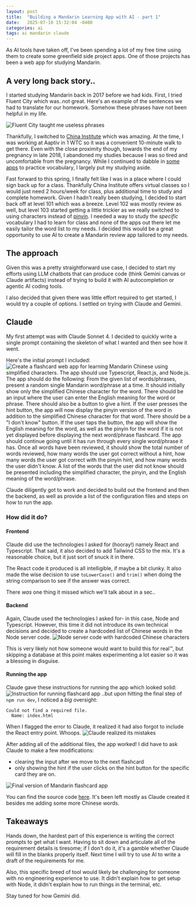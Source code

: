 ```yaml
---
layout: post
title:  "Building a Mandarin Learning App with AI - part 1"
date:   2025-07-10 15:32:04 -0400
categories: ai
tags: ai mandarin claude
---
```

As AI tools have taken off, I've been spending a lot of my free time using them to create some greenfield side project apps. One of those  projects has been a web app for studying Mandarin. 

## A very long back story..
I started studying Mandarin back in 2017 before we had kids. First, I tried Fluent City which was..not great. Here's an example of the sentences we had to translate for our homework. Somehow these phrases have not been helpful in my life.

![Fluent City taught me useless phrases](/assets/images/2025-07-10/fluent_city.jpg)

Thankfully, I switched to [China Institute](https://chinainstitute.org/) which was amazing. At the time, I was working at Aaptiv in 1 WTC so it was a convenient 10-minute walk to get there. Even with the close proximity though, towards the end of my pregnancy in late 2018, I abandoned my studies because I was so tired and uncomfortable from the pregnancy. While I continued to dabble in [some apps](https://www.duolingo.com/) to practice vocabulary, I largely put my studying aside. 

Fast forward to this spring, I finally felt like I was in a place where I could sign back up for a class. Thankfully China Institute offers virtual classes so I would just need 2 hours/week for class, plus additional time to study and complete homework. Given I hadn't really been studying, I decided to start back off at level 101 which was a breeze. Level 102 was mostly review as well, but level 103 started getting a little trickier as we really switched to using characters instead of [pinyin](https://en.wikipedia.org/wiki/Pinyin). I needed a way to study the _specific_ vocabulary I had to learn for class and none of the apps out there let me easily tailor the word list to my needs. I decided this would be a great opportunity to use AI to create a Mandarin review app tailored to my needs.

## The approach
Given this was a pretty straightforward use case, I decided to start my efforts using LLM chatbots that can produce code (think Gemini canvas or Claude artifacts) instead of trying to build it with AI autocompletion or agentic AI coding tools. 

I also decided that given there was little effort required to get started, I would try a couple of options. I settled on trying with Claude and Gemini. 

## Claude
My first attempt was with Claude Sonnet 4. I decided to quickly write a single prompt containing the skeleton of what I wanted and then see how it went.

Here's the initial prompt I included:
![Create a flashcard web app for learning Mandarin Chinese using simplified characters. The app should use Typescript, React.js, and Node.js. The app should do the following:
From the given list of words/phrases, present a random single Mandarin word/phrase at a time.  It should initially show only the simplified Chinese character for the word.
There should be an input where the user can enter the English meaning for the word or phrase.
There should also be a button to give a hint. If the user presses the hint button, the app will now display the pinyin version of the word in addition to the simplified Chinese character for that word.
There should be a "I don't know" button. If the user taps the button, the app will show the English meaning for the word, as well as the pinyin for the word if it is not yet displayed before displaying the next word/phrase flashcard.
The app should continue going until it has run through every single word/phrase it has. Once all words have been reviewed, it should show the total number of words reviewed, how many words the user got correct without a hint, how many words the user got correct with the pinyin hint, and how many words the user didn't know. A list of the words that the user did not know should be presented including the simplified character, the pinyin, and the English meaning of the word/phrase.](/assets/images/2025-07-10/claude_prompt.png)

Claude diligently got to work and decided to build out the frontend and then the backend, as well as provide a list of the configuration files and steps on how to run the app. 

### How did it do?

#### Frontend 
Claude did use the technologies I asked for (hooray!) namely React and Typescript. That said, it also decided to add Tailwind CSS to the mix. It's a reasonable choice, but it just sort of snuck it in there. 

The React code it produced is all intelligible, if maybe a bit clunky. It also made the wise decision to use `toLowerCase()` and `trim()` when doing the string comparison to see if the answer was correct.

There _was_ one thing it missed which we'll talk about in a sec..

#### Backend 
Again, Claude used the technologies I asked for- in this case, Node and Typescript. However, this time it did not introduce its own technical decisions and decided to create a hardcoded list of Chinese words in the Node server code.
![Node server code with hardcoded Chinese characters](/assets/images/2025-07-10/claude_backend.png)

This is very likely not how someone would want to build this for real™, but skipping a database at this point makes experimenting a lot easier so it was a blessing in disguise. 

#### Running the app
Claude gave these instructions for running the app which looked solid:
![Instruction for running flashcard app](/assets/images/2025-07-10/claude_instructions.png)
..but upon hitting the final step of `npm run dev`, I noticed a *big* oversight:
```
Could not find a required file.
  Name: index.html
```
When I flagged the error to Claude, it realized it had also forgot to include the React entry point. Whoops.
![Claude realized its mistakes](/assets/images/2025-07-10/claude_fix.png)

After adding all of the additional files, the app worked! I did have to ask Claude to make a few modifications:
* clearing the input after we move to the next flashcard 
* only showing the hint if the user clicks on the hint button for the specific card they are on. 

![Final version of Mandarin flashcard app](/assets/images/2025-07-10/final_app.png)

You can find the source code [here](https://github.com/kathleen/mandarin-flashcards). It's been left mostly as Claude created it besides me adding some more Chinese words.  

## Takeaways
Hands down, the hardest part of this experience is writing the correct prompts to get what I want. Having to sit down and articulate all of the requirement details is tiresome; if I don't do it, it's a gamble whether Claude will fill in the blanks properly itself. Next time I will try to use AI to write a draft of the requirements for me.

Also, this specific breed of tool would likely be challenging for someone with no engineering experience to use. It didn't explain how to get setup with Node, it didn't explain how to run things in the terminal, etc. 

Stay tuned for how Gemini did.
